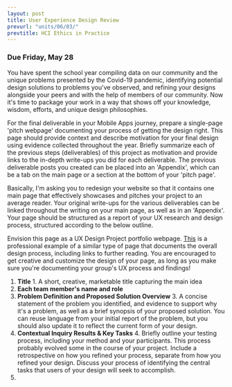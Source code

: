 ```yaml
---
layout: post
title: User Experience Design Review
prevurl: "units/06/03/"
prevtitle: HCI Ethics in Practice
---
```


### Due Friday, May 28

You have spent the school year compiling data on our community and the unique problems presented by the Covid-19 pandemic, identifying potential design solutions to problems you've observed, and refining your designs alongside your peers and with the help of members of our community. Now it's time to package your work in a way that shows off your knowledge, wisdom, efforts, and unique design philosophies.

For the final deliverable in your Mobile Apps journey, prepare a single-page 'pitch webpage' documenting your process of getting the design right. This page should provide context and describe motivation for your final design using evidence collected throughout the year. Briefly summarize each of the previous steps (deliverables) of this project as motivation and provide links to the in-depth write-ups you did for each deliverable. The previous deliverable posts you created can be placed into an 'Appendix', which can be a tab on the main page or a section at the bottom of your 'pitch page'. 

Basically, I'm asking you to redesign your website so that it contains one main page that effectively showcases and pitches your project to an average reader. Your original write-ups for the various deliverables can be linked throughout the writing on your main page, as well as in an 'Appendix'. Your page should be structured as a report of your UX research and design process, structured according to the below outline.

Envision this page as a UX Design Project portfolio webpage. [This](https://www.chloefan.com/#/mm-expedited-claims/) is a professional example of a similar type of page that documents the overall design process, including links to further reading. You are encouraged to get creative and customize the design of your page, as long as you make sure you're documenting your group's UX process and findings!

  1. **Title**
    1. A short, creative, marketable title capturing the main idea
  2. **Each team member's name and role**
  3. **Problem Definition and Proposed Solution Overview**
    3. A concise statement of the problem you identified, and evidence to support why it's a problem, as well as a brief synopsis of your proposed solution. You can reuse language from your initial report of the problem, but you should also update it to reflect the current form of your design.
  4. **Contextual Inquiry Results & Key Tasks**
    4. Briefly outline your testing process, including your method and your participants. This process probably evolved some in the course of your project. Include a retrospective on how you refined your process, separate from how you refined your design. Discuss your process of identifying the central tasks that users of your design will seek to accomplish.
  5.    
